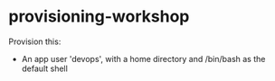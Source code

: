 provisioning-workshop
=====================

Provision this:
- An app user 'devops', with a home directory and /bin/bash as the default shell
